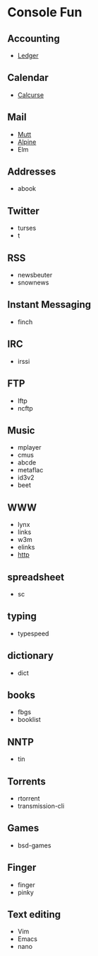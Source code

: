 # Console Fun


## Accounting

- [Ledger](http://ledger-cli.org/)


## Calendar

- [Calcurse](http://calcurse.org/)


## Mail

- [Mutt](email.md)
- [Alpine](http://www.washington.edu/alpine/)
- Elm


## Addresses

- abook


## Twitter

- turses
- t


## RSS

- newsbeuter
- snownews


## Instant Messaging

- finch


## IRC

- irssi


## FTP

- lftp
- ncftp


## Music

- mplayer
- cmus
- abcde
- metaflac
- id3v2
- beet


## WWW

- lynx
- links
- w3m
- elinks
- [http](http.md)


## spreadsheet

- sc


## typing

- typespeed


## dictionary

- dict


## books

- fbgs
- booklist


## NNTP

- tin


## Torrents

- rtorrent
- transmission-cli


## Games

- bsd-games


## Finger

- finger
- pinky


## Text editing

- Vim
- Emacs
- nano
